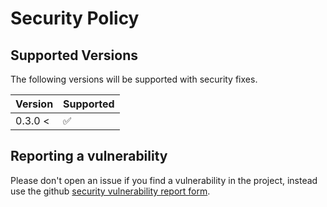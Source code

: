# Security Policy

## Supported Versions

The following versions will be supported with security fixes.

| Version | Supported          |
| ------- | ------------------ |
| 0.3.0 < | :white_check_mark: |

## Reporting a vulnerability

Please don't open an issue if you find a vulnerability in the project, instead
use the github 
[security vulnerability report form](https://github.com/Bankdata/styra-controller/security/advisories/new).
